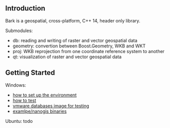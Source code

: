 ## Introduction

Bark is a geospatial, cross-platform, C++ 14, header only library.

Submodules:
- db: reading and writing of raster and vector geospatial data
- geometry: convertion between Boost.Geometry, WKB and WKT
- proj: WKB reprojection from one coordinate reference system to another
- qt: visualization of raster and vector geospatial data

## Getting Started

Windows:
- [how to set up the environment](https://github.com/storm-ptr/bark/blob/master/readme.windows.txt)
- [how to test](https://github.com/storm-ptr/bark/blob/master/test/readme.windows.txt)
- [vmware databases image for testing](https://yadi.sk/d/KFRNZBlp3TkeKh)
- [examlpe/nanogis binaries](https://yadi.sk/d/KFRNZBlp3TkeKh)

Ubuntu: todo
